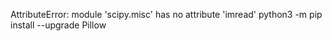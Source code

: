 AttributeError: module 'scipy.misc' has no attribute 'imread'
python3 -m pip install --upgrade Pillow